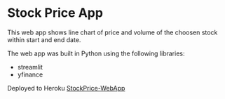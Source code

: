 # Stock Price App

This web app shows line chart of price and volume of the choosen stock within start and end date.

The web app was built in Python using the following libraries:
* streamlit
* yfinance

Deployed to Heroku [StockPrice-WebApp](https://stock-price-web.herokuapp.com)

